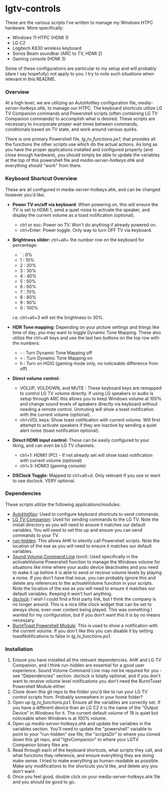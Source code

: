 # lgtv-controls

These are the various scripts I've written to manage my Windows HTPC hardware. More specifically:

- Windows 11 HTPC (HDMI 1)
- LG C2
- Logitech K830 wireless keyboard
- Sonos Beam soundbar (ARC to TV, HDMI 2)
- Gaming console (HDMI 3)

Some of these configurations are particular to my setup and will probably (dare I say hopefully) not apply to you. I try to note such situations when relevant in this README.

### Overview

At a high level, we are utilizing an AutoHotKey configuration file, *media-server-hotkeys.ahk*, to manage our HTPC. The keyboard shortcuts utilize LG TV Companion commands and Powershell scripts (often containing LG TV Companion commands) to accomplish what is desired. These scripts are necessary to incorporate proper wait times between commands, conditionals based on TV state, and work around various quirks.

There is one primary Powershell file, *lg_tv_functions.ps1*, that provides all the functions the other scripts use which do the actual actions. As long as you have the proper applications installed and configured properly (and close enough hardware), you should simply be able to update the variables at the top of this powershell file and *media-server-hotkeys.ahk* and everything should "work" from there.

### Keyboard Shortcut Overview

These are all configured in media-server-hotkeys.ahk, and can be changed however you'd like.

* **Power TV on/off via keyboard**: When powering on, this will ensure the TV is set to HDMI 1, send a quiet noise to activate the speaker, and display the current volume as a toast notification (optional).
   * ctrl or esc: Power on TV. Won't do anything if already powered on.
   * ctrl+Enter: Power toggle. Only way to turn OFF TV via keyboard. 

* **Brightness slider:** ctrl+alt+ the number row on the keyboard for percentage:
    * ` : 0%
    * 1 : 10%
    * 2 : 20%
    * 3 : 30%
    * 4 : 40%
    * 5 : 50%
    * 6 : 60%
    * 7 : 70%
    * 8 : 80%
    * 9 : 90%
    * 0 : 100%

    i.e. ctrl+alt+3 will set the brightness to 30%.

* **HDR Tone mapping:** Depending on your picture settings and things like time of day, you may want to toggle Dynamic Tone Mapping. These also utilize the ctrl+alt keys and use the last two buttons on the top row with the numbers:
    * \- : Turn Dynamic Tone Mapping off
    * = : Turn Dynamic Tone Mapping on
    * h : Turn on HGIG (gaming mode only, no noticeable difference from off) 
    
* **Direct volume control:**
   * VOLUP, VOLDOWN, and MUTE : These keyboard keys are remapped to control LG TV volume directly. If using LG speakers or audio is setup through ARC this allows you to keep Windows volume at 100% and change sound levels of speakers directly via keyboard without needing a remote control. Unmuting will show a toast notification with the current volume (optional).
   * ctrl+VOL keys: Show toast notification with current volume. Will first attempt to activate speakers if they are inactive by sending a quiet alert noise (toast notification optional).

* **Direct HDMI input control:** These can be easily configured to your liking, and can even be LG TV channels.
  * ctrl+1: HDMI1 (PC) - If not already set will show toast notification with current volume (optional)
  * ctrl+3: HDMI3 (gaming console)

* **DSClock Toggle:** Mapped to ctrl+alt+d. Only relevant if you use or want to use dsclock. VERY optional.

### Dependencies
 
 These scripts utilize the following applications/modules:

* [AutoHotKey](http://autohotkey.com/): Used to configure keyboard shortcuts to send commands.
* [LG TV Companion](https://github.com/JPersson77/LGTVCompanion): Used for sending commands to the LG TV. Note the install directory as you will need to ensure it matches our default variables. You will need to set this up and ensure you can send commands to your TV.
* [run-hidden](https://github.com/stax76/run-hidden): This allows AHK to silently call Powershell scripts. Note the location of the exe as you will need to ensure it matches our default variables.
* [Sound Volume Command Line](https://www.nirsoft.net/utils/sound_volume_command_line.html) (svcl): Used specifically in the activateVolume Powershell function to manage the Windows volume for situations like mine where your audio device deactivates and you need to wake it up before it is able to send or receive volume levels by playing a noise. If you don't have that issue, you can probably ignore this and delete any references to the activateVolume function in your scripts. Note the location of the exe as you will need to ensure it matches our default variables. Keeping it won't hurt anything.
* [dsclock](https://ds-clock.en.softonic.com/?ex=RAMP-3252.2): I wish I could find a first party link, but I think the company is no longer around. This is a nice little clock widget that can be set to always show, even over content being played. This was something I wanted for my configuration, but if you don't want this it is by no means necessary.
* [BurntToast Powershell Module](https://github.com/Windos/BurntToast): This is used to show a notification with the current volume. If you don't like this you can disable it by setting toastNotifications to false in *lg_tv_functions.ps1*.

### Installation

1. Ensure you have installed all the relevant dependencies. AHK and LG TV Companion, and I think run-hidden are essential for a good user experience. Sound Volume Command Line may not be required for you - see "Dependencies" section. dsclock is totally optional, and if you don't want to receive volume level notifications you don't need the BurntToast Powershell Module either.
1. Clone down this git repo to the folder you'd like to run your LG TV control scripts from. Probably somewhere in your home folder?
1. Open up *lg_tv_functions.ps1*. Ensure all the variables are correctly set. If you have a different device than an LG C2 it is the name of the "Output Device" in Windows for it. The current default volume of 18 is quiet but noticeable when Windows is at 100% volume. 
1. Open up *media-server-hotkeys.ahk* and update the variables in the variables section. You'll need to update the "powershell" variable to point to your "run-hidden" exe file, the "scriptsDir" to where you cloned down this git repo, and "lgtvCompanion" to where your LGTV Companion binary files are.
1. Read through each of the keyboard shortcuts, what scripts they call, and what functions they reference, and ensure everything they are doing make sense. I tried to make everything as human-readable as possible. Make any modifications to the shortcuts you'd like, and delete any you don't want.
2. Once you feel good, double click on your media-server-hotkeys.ahk file and you should be good to go. 

